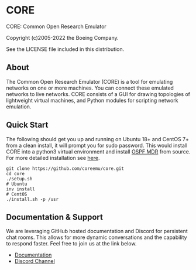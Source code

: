 # CORE

CORE: Common Open Research Emulator

Copyright (c)2005-2022 the Boeing Company.

See the LICENSE file included in this distribution.

## About

The Common Open Research Emulator (CORE) is a tool for emulating
networks on one or more machines. You can connect these emulated
networks to live networks. CORE consists of a GUI for drawing
topologies of lightweight virtual machines, and Python modules for
scripting network emulation.

## Quick Start

The following should get you up and running on Ubuntu 18+ and CentOS 7+
from a clean install, it will prompt you for sudo password. This would
install CORE into a python3 virtual environment and install
[OSPF MDR](https://github.com/USNavalResearchLaboratory/ospf-mdr) from source.
For more detailed installation see [here](https://coreemu.github.io/core/install.html).

```shell
git clone https://github.com/coreemu/core.git
cd core
./setup.sh
# Ubuntu
inv install
# CentOS
./install.sh -p /usr
```

## Documentation & Support

We are leveraging GitHub hosted documentation and Discord for persistent
chat rooms. This allows for more dynamic conversations and the
capability to respond faster. Feel free to join us at the link below.

* [Documentation](https://coreemu.github.io/core/)
* [Discord Channel](https://discord.gg/AKd7kmP)
